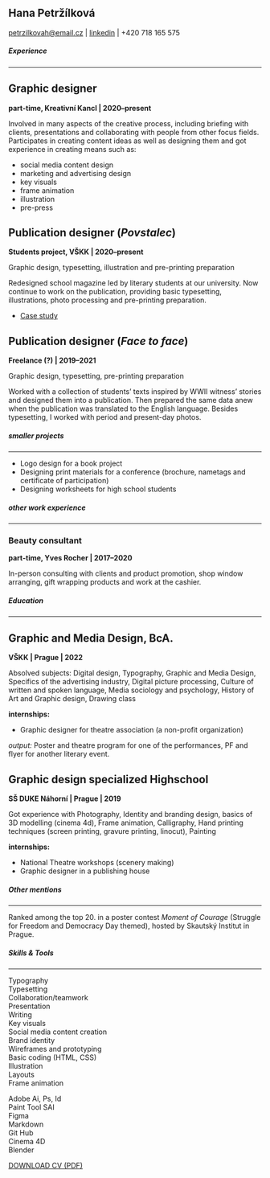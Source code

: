 ## Hana Petržílková
petrzilkovah@email.cz | [linkedin](https://www.linkedin.com/in/hana-petržílková-19a094226/) | +420 718 165 575 

##### *Experience*
---
## Graphic designer
**part-time, Kreativní Kancl | 2020–present**

Involved in many aspects of the creative process, including briefing with clients, presentations and collaborating with people from other focus fields. Participates in creating content ideas as well as designing them and got experience in creating means such as:

- social media content design
- marketing and advertising design
- key visuals
- frame animation
- illustration
- pre-press 

## Publication designer (*Povstalec*) 
**Students project, VŠKK | 2020–present**

Graphic design, typesetting, illustration and pre-printing preparation

Redesigned school magazine led by literary students at our university. Now continue to work on the publication, providing basic typesetting, illustrations, photo processing and pre-printing preparation.
- [Case study](https://petrzilkovah.github.io/english-for-designers/03-aboutness/case-study.html)

## Publication designer (*Face to face*)
**Freelance (?) | 2019–2021**

Graphic design, typesetting, pre-printing preparation

Worked with a collection of students’ texts inspired by WWII witness’ stories and designed them into a publication. Then prepared the same data anew when the publication was translated to the English language. Besides typesetting, I worked with period and present-day photos.

##### *smaller projects*
___
- Logo design for a book project
- Designing print materials for a conference (brochure, nametags and certificate of participation) 
- Designing worksheets for high school students

##### *other work experience*
___

### Beauty consultant
**part-time, Yves Rocher | 2017–2020**

In-person consulting with clients and product promotion, shop window arranging, gift wrapping products and work at the cashier.

##### *Education*
___
## Graphic and Media Design, BcA.
**VŠKK | Prague | 2022**

Absolved subjects: Digital design, Typography,  Graphic and Media Design, Specifics of the advertising industry, Digital picture processing, Culture of written and spoken language, Media sociology and psychology, History of Art and Graphic design, Drawing class

**internships:** 
- Graphic designer for theatre association (a non-profit organization) 

*output:* Poster and theatre program for one of the performances, PF and flyer for another literary event. 

## Graphic design specialized Highschool 
**SŠ DUKE Náhorní | Prague | 2019**

Got experience with Photography, Identity and branding design, basics of 3D modelling (cinema 4d), Frame animation, Calligraphy, Hand printing techniques (screen printing, gravure printing, linocut), Painting

**internships:** 
- National Theatre workshops (scenery making)
- Graphic designer in a publishing house

##### *Other mentions*
___
Ranked among the top 20. in a poster contest *Moment of Courage* (Struggle for Freedom and Democracy Day themed), hosted by Skautský Institut in Prague. 

##### *Skills & Tools*
___
Typography<br>
Typesetting<br>
Collaboration/teamwork<br>
Presentation<br>
Writing<br>
Key visuals<br>
Social media content creation<br>
Brand identity<br>
Wireframes and prototyping<br>
Basic coding (HTML, CSS)<br>
Illustration<br>
Layouts<br>
Frame animation<br>

Adobe Ai, Ps, Id<br>
Paint Tool SAI<br>
Figma<br>
Markdown<br>
Git Hub<br>
Cinema 4D<br>
Blender<br>

[DOWNLOAD CV (PDF)](pdf/cv-21-11-hpet(revised).pdf)
